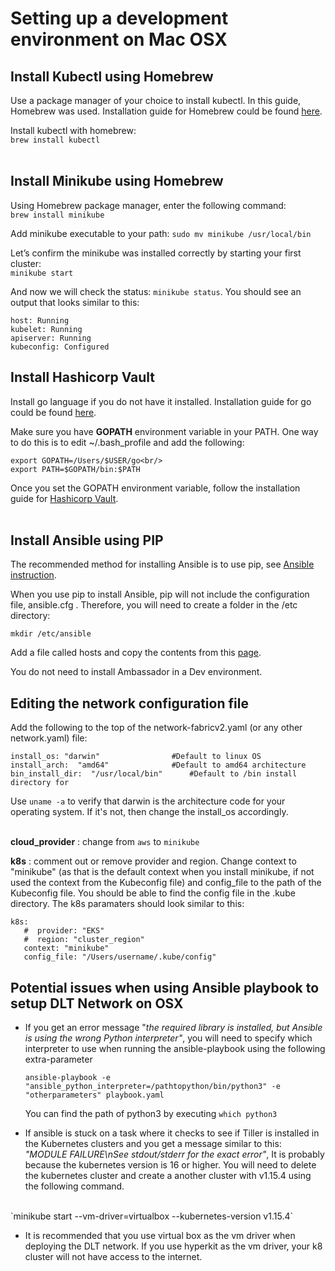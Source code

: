 # Setting up a development environment on Mac OSX

## Install Kubectl using Homebrew

Use a package manager of your choice to install kubectl. In this guide, Homebrew was used. Installation guide for Homebrew could be found [here](https://brew.sh).

Install kubectl with homebrew:<br/>  `brew install kubectl` <br/><br/>

## Install Minikube using Homebrew

Using Homebrew package manager, enter the following command: <br/>  `brew install minikube`

Add minikube executable to your path:  `sudo mv minikube /usr/local/bin`

Let’s confirm the minikube was installed correctly by starting your first cluster:<br/> `minikube start`

And now we will check the status: `minikube status`. You should see an output that looks similar to this:

```
host: Running
kubelet: Running
apiserver: Running
kubeconfig: Configured
```

## Install Hashicorp Vault

Install go language if you do not have it installed. Installation guide for go could be found [here](https://golang.org).


Make sure you have **GOPATH** environment variable in your PATH. One way to do this is to edit ~/.bash_profile and add the following:<br/>
```
export GOPATH=/Users/$USER/go<br/>
export PATH=$GOPATH/bin:$PATH
```


Once you set the GOPATH environment variable, follow the installation guide for [Hashicorp Vault](https://www.vaultproject.io/docs/install/#precompiled-binaries).<br/><br/>

## Install Ansible using PIP

The recommended method for installing Ansible is to use pip, see    [Ansible instruction](https://docs.ansible.com/ansible/latest/installation_guide/intro_installation.html#latest-releases-via-pip).

When you use pip to install Ansible, pip will not include the configuration file, ansible.cfg . Therefore, you will need to create a folder in the /etc directory:

`mkdir /etc/ansible`

Add a file called hosts and copy the contents from this [page](https://github.com/hyperledger-labs/blockchain-automation-framework/blob/master/platforms/shared/inventory/ansible_provisoners). 



You do not need to install Ambassador in a Dev environment. 


## Editing the network configuration file

Add the following to the top of the network-fabricv2.yaml (or any other network.yaml) file:

```
install_os: "darwin"                #Default to linux OS
install_arch:  "amd64"              #Default to amd64 architecture
bin_install_dir:  "/usr/local/bin"      #Default to /bin install directory for 
```
Use `uname -a` to verify that darwin is the architecture code for your operating system. If it's not, then change the install_os accordingly. <br/><br/>


**cloud_provider** : change from `aws` to `minikube`

**k8s** : comment out or remove provider and region. Change context to "minikube" (as that is the default context when you install minikube, if not used the context from the Kubeconfig file) and config_file to the path of the Kubeconfig file. You should be able to find the config file in the .kube directory. The k8s paramaters should look similar to this:
```
k8s:
   #  provider: "EKS"
   #  region: "cluster_region"
   context: "minikube"
   config_file: "/Users/username/.kube/config" 
```

 ## Potential issues when using Ansible playbook to setup DLT Network on OSX

* If you get an error message "_the required library is installed, but Ansible is using the wrong Python interpreter"_, you will need to specify which interpreter to use when running the ansible-playbook using the following extra-parameter

   `ansible-playbook -e "ansible_python_interpreter=/pathtopython/bin/python3" -e "otherparameters" playbook.yaml`

   You can find the path of python3 by executing `which python3`

* If ansible is stuck on a task where it checks to see if Tiller is installed in the Kubernetes clusters and you get a message similar to this: 
_"MODULE FAILURE\nSee stdout/stderr for the exact error"_, It is probably because the kubernetes version is 16 or higher. You will need to delete the kubernetes cluster and create a another cluster with v1.15.4 using the following command. 
<br/>
 `minikube start --vm-driver=virtualbox --kubernetes-version v1.15.4`

  
* It is recommended that you use virtual box as the vm driver when deploying the DLT network. If you use hyperkit as the vm driver, your k8 cluster will not have access to the internet. 

   
